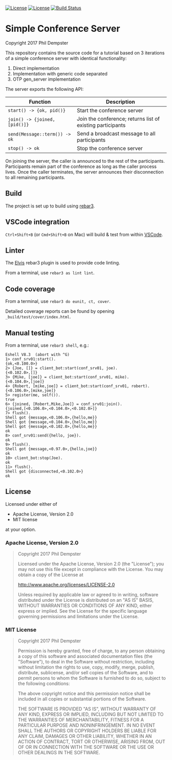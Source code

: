 [![License](https://img.shields.io/badge/License-Apache%202.0-blue.svg)](https://www.apache.org/licenses/LICENSE-2.0)
[![License](https://img.shields.io/badge/License-MIT-blue.svg)](https://opensource.org/licenses/MIT)
[![Build Status](https://travis-ci.org/altaica/simple_conference.svg?branch=master)](https://travis-ci.org/altaica/simple_conference)

# Simple Conference Server

Copyright 2017 Phil Dempster

This repository contains the source code for a tutorial based on 3 iterations of a simple conference server with identical functionality:

1. Direct implementation
2. Implementation with generic code separated
3. OTP gen_server implementation

The server exports the following API:

Function                        | Description
--------                        | -----------
`start() -> {ok, pid()}`        | Start the conference server
`join() -> {joined, [pid()]}`   | Join the conference; returns list of existing participants
`send(Message::term()) -> ok`   | Send a broadcast message to all participants
`stop() -> ok`                  | Stop the conference server

On joining the server, the caller is announced to the rest of the participants. Participants remain part of the conference as long as the caller process lives. Once the caller terminates, the server announces their disconnection to all remaining participants.

## Build

The project is set up to build using [rebar3].

## VSCode integration

`Ctrl+Shift+B` (or `Cmd+Shift+B` on Mac) will build & test from within [VSCode].

## Linter

The [Elvis] rebar3 plugin is used to provide code linting.

From a terminal, use `rebar3 as lint lint`.

## Code coverage

From a terminal, use `rebar3 do eunit, ct, cover`.

Detailed coverage reports can be found by opening `_build/test/cover/index.html`.

## Manual testing

From a terminal, use `rebar3 shell`, e.g.:

    Eshell V8.3  (abort with ^G)
    1> conf_srv01:start().
    {ok,<0.100.0>}
    2> {Joe, []} = client_bot:start(conf_srv01, joe).
    {<0.102.0>,[]}
    3> {Mike, [joe]} = client_bot:start(conf_srv01, mike).
    {<0.104.0>,[joe]}
    4> {Robert, [mike,joe]} = client_bot:start(conf_srv01, robert).
    {<0.106.0>,[mike,joe]}
    5> register(me, self()).
    true
    6> {joined, [Robert,Mike,Joe]} = conf_srv01:join().
    {joined,[<0.106.0>,<0.104.0>,<0.102.0>]}
    7> flush().
    Shell got {message,<0.106.0>,{hello,me}}
    Shell got {message,<0.104.0>,{hello,me}}
    Shell got {message,<0.102.0>,{hello,me}}
    ok
    8> conf_srv01:send({hello, joe}).
    ok
    9> flush().
    Shell got {message,<0.97.0>,{hello,joe}}
    ok
    10> client_bot:stop(Joe).
    ok
    11> flush().
    Shell got {disconnected,<0.102.0>}
    ok

## License

Licensed under either of

 * Apache License, Version 2.0
 * MIT license

at your option.

### Apache License, Version 2.0

> Copyright 2017 Phil Dempster
>
> Licensed under the Apache License, Version 2.0 (the "License");
> you may not use this file except in compliance with the License.
> You may obtain a copy of the License at
>
> <http://www.apache.org/licenses/LICENSE-2.0>
>
> Unless required by applicable law or agreed to in writing, software
> distributed under the License is distributed on an "AS IS" BASIS,
> WITHOUT WARRANTIES OR CONDITIONS OF ANY KIND, either express or implied.
> See the License for the specific language governing permissions and
> limitations under the License.

### MIT License

> Copyright 2017 Phil Dempster
>
> Permission is hereby granted, free of charge, to any person obtaining a copy of this software and associated documentation files (the "Software"), to deal in the Software without restriction, including without limitation the rights to use, copy, modify, merge, publish, distribute, sublicense, and/or sell copies of the Software, and to permit persons to whom the Software is furnished to do so, subject to the following conditions:
>
> The above copyright notice and this permission notice shall be included in all copies or substantial portions of the Software.
>
> THE SOFTWARE IS PROVIDED "AS IS", WITHOUT WARRANTY OF ANY KIND, EXPRESS OR IMPLIED, INCLUDING BUT NOT LIMITED TO THE WARRANTIES OF MERCHANTABILITY, FITNESS FOR A PARTICULAR PURPOSE AND NONINFRINGEMENT. IN NO EVENT SHALL THE AUTHORS OR COPYRIGHT HOLDERS BE LIABLE FOR ANY CLAIM, DAMAGES OR OTHER LIABILITY, WHETHER IN AN ACTION OF CONTRACT, TORT OR OTHERWISE, ARISING FROM, OUT OF OR IN CONNECTION WITH THE SOFTWARE OR THE USE OR OTHER DEALINGS IN THE SOFTWARE.


<!-- Tools -->
[rebar3]:   http://www.rebar3.org/
[VSCode]:   https://code.visualstudio.com
[Elvis]:    https://github.com/inaka/elvis
